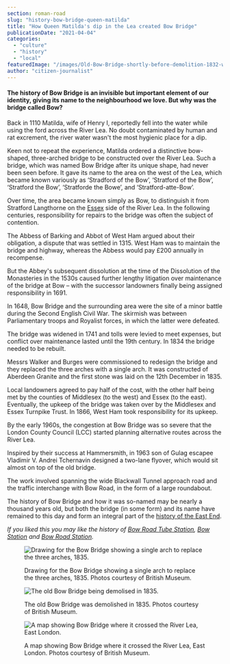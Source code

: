 ```yaml
---
section: roman-road
slug: "history-bow-bridge-queen-matilda"
title: "How Queen Matilda's dip in the Lea created Bow Bridge"
publicationDate: "2021-04-04"
categories: 
  - "culture"
  - "history"
  - "local"
featuredImage: "/images/Old-Bow-Bridge-shortly-before-demolition-1832-web.jpg"
author: "citizen-journalist"
---
```


#### The history of Bow Bridge is an invisible but important element of our identity, giving its name to the neighbourhood we love. But why was the bridge called Bow?

Back in 1110 Matilda, wife of Henry I, reportedly fell into the water while using the ford across the River Lea. No doubt contaminated by human and rat excrement, the river water wasn't the most hygienic place for a dip.

Keen not to repeat the experience, Matilda ordered a distinctive bow-shaped, three-arched bridge to be constructed over the River Lea. Such a bridge, which was named Bow Bridge after its unique shape, had never been seen before. It gave its name to the area on the west of the Lea, which became known variously as ‘Stradford of the Bow’, ‘Stratford of the Bow’, ‘Stratford the Bow’, ‘Stratforde the Bowe’, and ‘Stratford-atte-Bow’.

Over time, the area became known simply as Bow, to distinguish it from Stratford Langthorne on the [Essex](https://romanroadlondon.com/is-essex-cockney/) side of the River Lea. In the following centuries, responsibility for repairs to the bridge was often the subject of contention.

The Abbess of Barking and Abbot of West Ham argued about their obligation, a dispute that was settled in 1315. West Ham was to maintain the bridge and highway, whereas the Abbess would pay £200 annually in recompense.

But the Abbey's subsequent dissolution at the time of the Dissolution of the Monasteries in the 1530s caused further lengthy litigation over maintenance of the bridge at Bow – with the successor landowners finally being assigned responsibility in 1691.

In 1648, Bow Bridge and the surrounding area were the site of a minor battle during the Second English Civil War. The skirmish was between Parliamentary troops and Royalist forces, in which the latter were defeated.

The bridge was widened in 1741 and tolls were levied to meet expenses, but conflict over maintenance lasted until the 19th century. In 1834 the bridge needed to be rebuilt.

Messrs Walker and Burges were commissioned to redesign the bridge and they replaced the three arches with a single arch. It was constructed of Aberdeen Granite and the first stone was laid on the 12th December in 1835.

Local landowners agreed to pay half of the cost, with the other half being met by the counties of Middlesex (to the west) and Essex (to the east). Eventually, the upkeep of the bridge was taken over by the Middlesex and Essex Turnpike Trust. In 1866, West Ham took responsibility for its upkeep.

By the early 1960s, the congestion at Bow Bridge was so severe that the London County Council (LCC) started planning alternative routes across the River Lea.

Inspired by their success at Hammersmith, in 1963 son of Gulag escapee Vladimir V. Andrei Tchernavin designed a two-lane flyover, which would sit almost on top of the old bridge.

The work involved spanning the wide Blackwall Tunnel approach road and the traffic interchange with Bow Road, in the form of a large roundabout.

The history of Bow Bridge and how it was so-named may be nearly a thousand years old, but both the bridge (in some form) and its name have remained to this day and form an integral part of the [history of the East End](https://romanroadlondon.com/little-history-of-the-east-end-dee-gordon-book-review/).

_If you liked this you may like the history of [Bow Road Tube Station](https://romanroadlondon.com/bow-road-tube-station-history/), [Bow Station](https://romanroadlondon.com/bow-station-history/) and [Bow Road Station](https://romanroadlondon.com/bow-road-railway-station-history/)._

<figure>

![Drawing for the Bow Bridge showing a single arch to replace the three arches, 1835.](/images/Drawing-New-Bow-Bridge-1835-1024x832.jpg)

<figcaption>

Drawing for the Bow Bridge showing a single arch to replace the three arches, 1835. Photos courtesy of British Museum.

</figcaption>

</figure>

<figure>

![The old Bow Bridge being demolised in 1835.](/images/Old-Bow-Bridge-demolition-1835-1024x849.jpg)

<figcaption>

The old Bow Bridge was demolished in 1835. Photos courtesy of British Museum.

</figcaption>

</figure>

<figure>

![A map showing Bow Bridge where it crossed the River Lea, East London.](/images/Bow-Bridge-John-Rocques-map-London-1747-1024x682.jpg)

<figcaption>

A map showing Bow Bridge where it crossed the River Lea, East London. Photos courtesy of British Museum.

</figcaption>

</figure>
